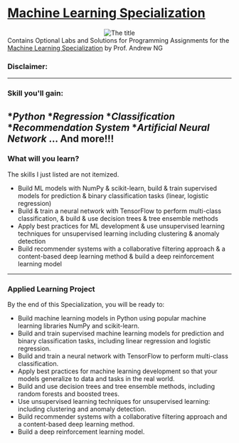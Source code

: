 # [Machine Learning Specialization](https://www.coursera.org/specializations/machine-learning-introduction?#courses)

<center>
  <img src="https://github.com/vhoang1206/Coursera-Machine-Learning-Specialization/blob/main/Resources/Title.png" alt="The title">
</center>
Contains Optional Labs and Solutions for Programming Assignments for the <a href = "https://www.coursera.org/specializations/machine-learning-introduction?#outcomes" target = "_blank">Machine Learning Specialization</a> by Prof. Andrew NG

### Disclaimer:

---
### Skill you'll gain:
*_Python_
*_Regression_
*_Classification_
*_Recommendation System_
*_Artificial Neural Network_
...
And more!!!
---

### What will you learn?
The skills I just listed are not itemized.
* Build ML models with NumPy & scikit-learn, build & train supervised models for prediction & binary classification tasks (linear, logistic regression)
* Build & train a neural network with TensorFlow to perform multi-class classification, & build & use decision trees & tree ensemble methods
* Apply best practices for ML development & use unsupervised learning techniques for unsupervised learning including clustering & anomaly detection
* Build recommender systems with a collaborative filtering approach & a content-based deep learning method & build a deep reinforcement learning model
---
### Applied Learning Project
By the end of this Specialization, you will be ready to:
* Build machine learning models in Python using popular machine learning libraries NumPy and scikit-learn.
* Build and train supervised machine learning models for prediction and binary classification tasks, including linear regression and logistic regression.
* Build and train a neural network with TensorFlow to perform multi-class classification.
* Apply best practices for machine learning development so that your models generalize to data and tasks in the real world.
* Build and use decision trees and tree ensemble methods, including random forests and boosted trees.
* Use unsupervised learning techniques for unsupervised learning: including clustering and anomaly detection.
* Build recommender systems with a collaborative filtering approach and a content-based deep learning method.
* Build a deep reinforcement learning model.
